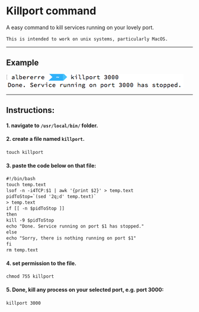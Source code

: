 # Killport command
A easy command to kill services running on your lovely port.
```
This is intended to work on unix systems, particularly MacOS.
```

-----
## Example

![example](https://github.com/AlberErre/kill-port-command/blob/master/example.png)

-----

## Instructions:

#### 1. navigate to `/usr/local/bin/` folder.
#### 2. create a file named `killport`. 
```
touch killport
```
#### 3. paste the code below on that file:
```
#!/bin/bash
touch temp.text
lsof -n -i4TCP:$1 | awk '{print $2}' > temp.text
pidToStop=`(sed '2q;d' temp.text)`
> temp.text
if [[ -n $pidToStop ]]
then
kill -9 $pidToStop
echo "Done. Service running on port $1 has stopped."
else
echo "Sorry, there is nothing running on port $1"
fi
rm temp.text
```
#### 4. set permission to the file.
```
chmod 755 killport
```
#### 5. Done, kill any process on your selected port, e.g. port 3000:
```
killport 3000
```
